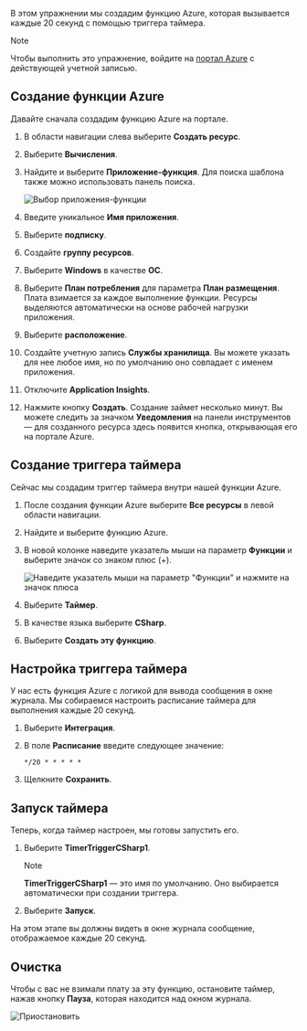 В этом упражнении мы создадим функцию Azure, которая вызывается каждые 20 секунд с помощью триггера таймера.

> [!NOTE] 
> Чтобы выполнить это упражнение, войдите на [портал Azure](https://portal.azure.com?azure-portal=true) с действующей учетной записью.

## <a name="create-an-azure-function"></a>Создание функции Azure

Давайте сначала создадим функцию Azure на портале.

1. В области навигации слева выберите **Создать ресурс**.

2. Выберите **Вычисления**.

3. Найдите и выберите **Приложение-функция**. Для поиска шаблона также можно использовать панель поиска.

    ![Выбор приложения-функции](../media-drafts/4-click-function-app.png)

4. Введите уникальное **Имя приложения**.

5. Выберите **подписку**.

6. Создайте **группу ресурсов**.

7. Выберите **Windows** в качестве **ОС**.

8. Выберите **План потребления** для параметра **План размещения**. Плата взимается за каждое выполнение функции. Ресурсы выделяются автоматически на основе рабочей нагрузки приложения.

9. Выберите **расположение**.

10. Создайте учетную запись **Службы хранилища**. Вы можете указать для нее любое имя, но по умолчанию оно совпадает с именем приложения.

11. Отключите **Application Insights**.

12. Нажмите кнопку **Создать**. Создание займет несколько минут. Вы можете следить за значком **Уведомления** на панели инструментов — для созданного ресурса здесь появится кнопка, открывающая его на портале Azure.

## <a name="create-a-timer-trigger"></a>Создание триггера таймера

Сейчас мы создадим триггер таймера внутри нашей функции Azure.

1. После создания функции Azure выберите **Все ресурсы** в левой области навигации.

2. Найдите и выберите функцию Azure.

3. В новой колонке наведите указатель мыши на параметр **Функции** и выберите значок со знаком плюс (+).

    ![Наведите указатель мыши на параметр "Функции" и нажмите на значок плюса](../media-drafts/4-hover-function.png)

4. Выберите **Таймер**.

5. В качестве языка выберите **CSharp**.

6. Выберите **Создать эту функцию**.

## <a name="configure-the-timer-trigger"></a>Настройка триггера таймера

У нас есть функция Azure с логикой для вывода сообщения в окне журнала. Мы собираемся настроить расписание таймера для выполнения каждые 20 секунд.

1. Выберите **Интеграция**.

2. В поле **Расписание** введите следующее значение:

    ```
    */20 * * * * *
    ```

3. Щелкните **Сохранить**.

## <a name="start-the-timer"></a>Запуск таймера

Теперь, когда таймер настроен, мы готовы запустить его.

1. Выберите **TimerTriggerCSharp1**. 

    > [!NOTE]
    > **TimerTriggerCSharp1** — это имя по умолчанию. Оно выбирается автоматически при создании триггера.

2. Выберите **Запуск**. 

На этом этапе вы должны видеть в окне журнала сообщение, отображаемое каждые 20 секунд.

## <a name="clean-up"></a>Очистка

Чтобы с вас не взимали плату за эту функцию, остановите таймер, нажав кнопку **Пауза**, которая находится над окном журнала.

![Приостановить](../media-drafts/4-pause-timer.png)



